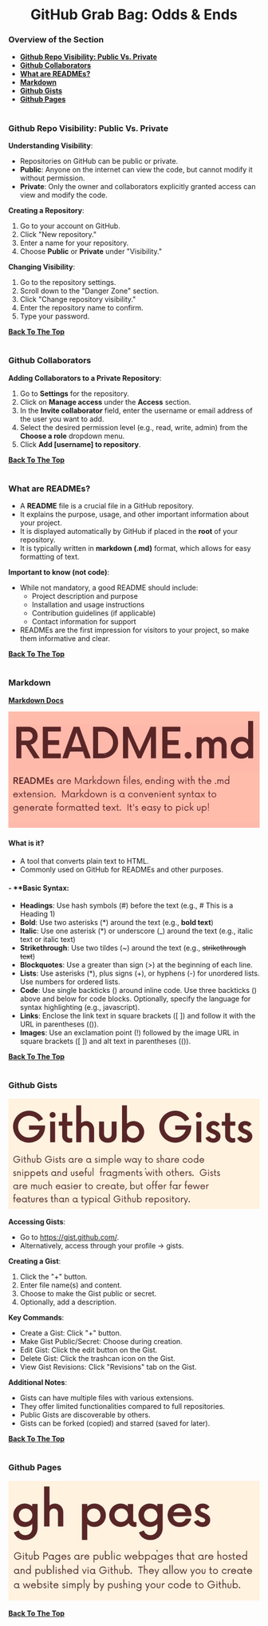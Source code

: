 <h1 align="center">GitHub Grab Bag: Odds & Ends</h1>

### Overview of the Section
* **[Github Repo Visibility: Public Vs. Private](#public-private)**
* **[Github Collaborators](#collaborators)**
* **[What are READMEs?](#readme)**
* **[Markdown](#markdown)**
* **[Github Gists](#github-gists)**
* **[Github Pages](#github-pages)**

#
### <a name="public-private">Github Repo Visibility: Public Vs. Private</a>

**Understanding Visibility**:

- Repositories on GitHub can be public or private.
- **Public**: Anyone on the internet can view the code, but cannot modify it without permission.
- **Private**: Only the owner and collaborators explicitly granted access can view and modify the code.

**Creating a Repository**:
1. Go to your account on GitHub.
2. Click "New repository."
3. Enter a name for your repository.
4. Choose **Public** or **Private** under "Visibility."

**Changing Visibility**:
1. Go to the repository settings.
2. Scroll down to the "Danger Zone" section.
3. Click "Change repository visibility."
4. Enter the repository name to confirm.
5. Type your password.

**[Back To The Top](#Overview-of-the-Section)**
#
### <a name="collaborators">Github Collaborators</a>

**Adding Collaborators to a Private Repository**:
1. Go to **Settings** for the repository.
2. Click on **Manage access** under the **Access** section.
3. In the **Invite collaborator** field, enter the username or email address of the user you want to add.
4. Select the desired permission level (e.g., read, write, admin) from the **Choose a role** dropdown menu.
5. Click **Add [username] to repository**.

**[Back To The Top](#Overview-of-the-Section)**
#
### <a name="readme">What are READMEs?</a>

- A **README** file is a crucial file in a GitHub repository.
- It explains the purpose, usage, and other important information about your project.
- It is displayed automatically by GitHub if placed in the **root** of your repository.
- It is typically written in **markdown (.md)** format, which allows for easy formatting of text.

**Important to know (not code)**:

- While not mandatory, a good README should include:
    - Project description and purpose
    - Installation and usage instructions
    - Contribution guidelines (if applicable)
    - Contact information for support
- READMEs are the first impression for visitors to your project, so make them informative and clear.

**[Back To The Top](#Overview-of-the-Section)**
#
### Markdown

**[Markdown Docs](https://daringfireball.net/projects/markdown/)**

![Readme](https://github.com/tsokac2/-_-_Git_and_GitHub_CheatSheet/blob/main/src/61.JPG)

#### What is it?
- A tool that converts plain text to HTML.
- Commonly used on GitHub for READMEs and other purposes.

#### - **Basic Syntax:
- **Headings**: Use hash symbols (#) before the text (e.g., # This is a Heading 1)
- **Bold**: Use two asterisks (*) around the text (e.g., **bold text**)
- **Italic**: Use one asterisk (*) or underscore (_) around the text (e.g., italic text or italic text)
- **Strikethrough**: Use two tildes (~) around the text (e.g., ~~strikethrough text~~)
- **Blockquotes**: Use a greater than sign (>) at the beginning of each line.
- **Lists**: Use asterisks (*), plus signs (+), or hyphens (-) for unordered lists. Use numbers for ordered lists.
- **Code**: Use single backticks () around inline code. Use three backticks () above and below for code blocks. Optionally, specify the language for syntax highlighting (e.g., javascript).
- **Links**: Enclose the link text in square brackets ([ ]) and follow it with the URL in parentheses (()).
- **Images**: Use an exclamation point (!) followed by the image URL in square brackets ([ ]) and alt text in parentheses (()).

**[Back To The Top](#Overview-of-the-Section)**
#
### Github Gists

![Github Gists](https://github.com/tsokac2/-_-_Git_and_GitHub_CheatSheet/blob/main/src/62.JPG)

**Accessing Gists**:
- Go to https://gist.github.com/.
- Alternatively, access through your profile -> gists.

**Creating a Gist**:
1. Click the "+" button.
2. Enter file name(s) and content.
3. Choose to make the Gist public or secret.
4. Optionally, add a description.

**Key Commands**:
- Create a Gist: Click "+" button.
- Make Gist Public/Secret: Choose during creation.
- Edit Gist: Click the edit button on the Gist.
- Delete Gist: Click the trashcan icon on the Gist.
- View Gist Revisions: Click "Revisions" tab on the Gist.

**Additional Notes**:
- Gists can have multiple files with various extensions.
- They offer limited functionalities compared to full repositories.
- Public Gists are discoverable by others.
- Gists can be forked (copied) and starred (saved for later).

**[Back To The Top](#Overview-of-the-Section)**
#
### Github Pages

![Github Pages](https://github.com/tsokac2/-_-_Git_and_GitHub_CheatSheet/blob/main/src/63.JPG)


**[Back To The Top](#Overview-of-the-Section)**
#